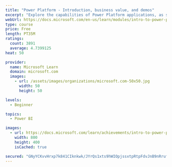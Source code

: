 ```yaml
---
title: "Power Platform - Introduction, business value, and demos"
excerpt: "Explore the capabilities of Power Platform applications, as seen in demonstrations and customer case studies."
webUrl: https://docs.microsoft.com/en-us/learn/modules/intro-to-power-platform-mba/
type: course
price: Free
length: PT35M
ratings:
  count: 3891
  average: 4.7399125
heat: 50

provider:
  name: Microsoft Learn
  domain: microsoft.com
  images:
    - url: /assets/images/organizations/microsoft.com-50x50.jpg
      width: 50
      height: 50

levels:
  - Beginner

topics:
  - Power BI

images:
  - url: https://docs.microsoft.com/learn/achievements/intro-to-power-platform-social.png
    width: 800
    height: 400
    isCached: true

secured: "GNyYCKvvHrxp7k841CIknkwk/JYrQs1xts9hWIOpjssxtpRtpFdvJnB9nRruf707s++e9RlW+iz9M5+sriVC4Vr4Z+wiiAxirNH7NsgsYHLKntJHHYhRWFNyy7s0sgQVBAgQNMbuWrK412PV7vUz6FBZ0kq6WVVqFzLE/5BJz12VyMDrP1t+hjBAelmsCyIuAqewfcjb1tvDfKiN/vOru8twnpEpsIowjrIE0fk1Oe2nT7+HgFKS63NIGmhtJZugS5pW4nVEAg1xRTz63U7Jrb0qbqZw9ajdVOcKlc4fy2eZB2tqS+0Qq+Hno+YS+SyGTmGTU1zRXWlb54Rl/arF2lUYvhMH/BSW83lRObMvYoPB0s+x2q8ipfG4P3M8WT4GtRgbrxBBVvTcOgU1tkUrJPwW7h4kp1RSbLXXfUT/FOo=;I9gsF1xjH4yHITj1F4S4rw=="
---
```


